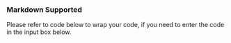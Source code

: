 <h3 class="my-1">Markdown Supported</h3>

Please refer to code below to wrap your code, if you need to enter the code in the input box below.

<el-input
  class="font-mono"
  :model-value="`
\`\`\`vue
// code here
\`\`\``.trim()"
  type="textarea"
  autosize
  readonly
/>
